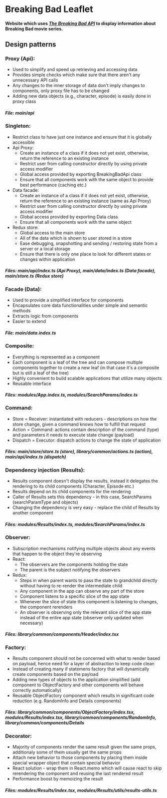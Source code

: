 # Breaking Bad Leaflet

#### Website which uses [_The Breaking Bad API_](https://breakingbadapi.com/) to display information about Breaking Bad movie series.

## Design patterns

### Proxy (Api):

- Used to simplify and speed up retrieving and accessing data
- Provides simple checks which make sure that there aren't any unnecessary API calls
- Any changes to the inner storage of data don't imply changes to components, only proxy file has to be changed
- Adding new data objects (e.g., character, episode) is easily done in proxy class

##### File: main/api

### Singleton:

- Restrict class to have just one instance and ensure that it is globally accessible
- Api Proxy:
  - Create an instance of a class if it does not yet exist, otherwise, return the reference to an existing instance
  - Restrict user from calling constructor directly by using private access modifier
  - Global access provided by exporting BreakingBadApi class
  - Ensure that all components work with the same object to provide best performance (caching etc.)
- Data facade:
  - Create an instance of a class if it does not yet exist, otherwise, return the reference to an existing instance (same as Api Proxy)
  - Restrict user from calling constructor directly by using private access modifier
  - Global access provided by exporting Data class
  - Ensure that all components work with the same object
- Redux store:
  - Global access to the main store
  - All of the data which is shown to user stored in a store
  - Ease debugging, snapshotting and sending / restoring state from a server or a local storage
  - Ensure that there is only one place to look for different states or changes within application

##### Files: main/api/index.ts (Api Proxy), main/data/index.ts (Data facade), main/store.ts (Redux store)

### Facade (Data):

- Used to provide a simplified interface for components
- Encapsulates core data functionalities under simple and semantic methods
- Extracts logic from components
- Easier to extend

##### File: main/data.index.ts

### Composite:

- Everything is represented as a component
- Each component is a leaf of the tree and can compose multiple components together to create a new leaf (in that case it's a composite but is still a leaf of the tree)
- Highly convenient to build scalable applications that utilize many objects
- Reusable interface

##### Files: modules/App.index.ts, modules/SearchParams/index.ts

### Command:

- Store = Receiver: instantiated with reducers - descriptions on how the store change, given a command knows how to fulfill that request
- Action = Command: actions contain description of the command (type) and parameters it needs to execute state change (payload)
- Dispatch = Executor: dispatch actions to change the state of application

##### Files: main/store/store.ts (store), library/common/actions.ts (action), main/api/index.ts (dispatch)

### Dependency injection (Results):

- Results component doesn't display the results, instead it delegates the rendering to its child components (Character, Episode etc.)
- Results depend on its child components for the rendering
- Caller of Results sets this dependency - in this case, SearchParams (searchParamType and objects)
- Changing the dependency is very easy - replace the child of Results by another component

##### Files: modules/Results/index.ts, modules/SearchParams/index.ts

### Observer:

- Subscription mechanisms notifying multiple objects about any events that happen to the object they're observing
- React:
  - The observers are the components holding the state
  - The parent is the subject notifying the observers
- Redux:
  - Steps in when parent wants to pass the state to grandchild directly without having to re-render the intermediate child
  - Any component in the app can observe any part of the store
  - Component listens to a specific slice of the app state
  - Whenever the slice of state this component is listening to changes, the component rerenders
  - An observer is observing only the relevant slice of the app state instead of the entire app state (observer only updated when necessary)

##### Files: library/common/components/Header/index.tsx

### Factory:

- Results component should not be concerned with what to render based on payload, hence need for a layer of abstraction to keep code clean
- Instead of creating many if statemens factory that will dynamically create components based on the payload
- Adding new types of objects to the application simplified (add component to ObjectFactory and other components will behave correctly automatically)
- Reusable ObjectFactory component which results in significant code reduction (e.g. RandomInfo and Details components)

##### Files: library/common/components/ObjectFactory/index.tsx, modules/Results/index.tsx, library/common/components/RandomInfo, library/common/components/Details

### Decorator:

- Majority of components render the same result given the same props, additionaly some of them usually get the same props
- Attach new behavior to those components by placing them inside special wrapper object that contain special behavior
- React solution - wrap them in React.memo which will cause react to skip rerendering the component and reusing the last rendered result
- Performance boost by memoizing the result

##### Files: modules/Results/index.tsx, modules/Results/utils/results-utils.ts
